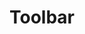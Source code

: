 ---
layout: docs
title: Toolbar
github: https://github.com/react-native-material-design/react-native-material-design/blob/master/lib/Toolbar.js
---